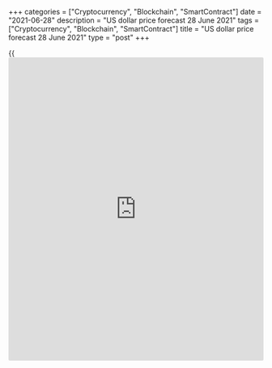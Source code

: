 +++
categories = ["Cryptocurrency", "Blockchain", "SmartContract"]
date = "2021-06-28"
description = "US dollar price forecast 28 June 2021"
tags = ["Cryptocurrency", "Blockchain", "SmartContract"]
title = "US dollar price forecast 28 June 2021"
type = "post"
+++

{{<iframe id="large-banner" src="https://www.bounty.group/#slide=2.0" width="100%" height="600" scrolling="no" style="border: 0px solid rgb(216, 221, 230); border-radius: 3px;">}}

2021-06-28

2021-06-28

Dollar: Nothing lasts longer than the temporary. Forecast as of
28.06.2021Dmitri Demidenko

Some FOMC members have already changed their views on the temporary
nature of the US inflation surge. However, the leaders, including Jerome
Powell, stick to the old mantra. How will the contradictions within the
Fed affect the euro? Let us discuss the Forex outlook and make up a
[EURUSD][1] trading plan.

## Weekly US dollar fundamental forecast

The USA has not lost its exclusivity. Yes, according to Christine
Lagarde, the euro-area economy is growing faster than expected and will
recover to its pre-pandemic levels by the first quarter of 2022, and not
by the second, as the ECB previously expected. However, the euro-area
inflation is far below the US peer. The rise in the US PCE by 3.9% in
May proved this. But it is not the acceleration of inflation that is
fundamentally important for the US dollar and other currencies. What
matters is how the Fed estimates the situation. The change in the Fed’s
stance is an important driver for the [EURUSD][2].

Before the June FOMC meeting, the markets were confident that the
majority of the committee members firmly believed in the mantra about
the temporary nature of consumer price acceleration. Few expected the
Fed to grow hawkish, which was reflected in the federal funds rate
projections. In fact, the hawks are not that few. Eric Rosengren joined
James Bullard, Robert Kaplan, and Raphael Bostic, talking about the
possibility of tightening monetary [policy](https://www.fintechee.com/policy/) at the end of 2022. According
to the President of Boston Fed, the US economy will feature full
employment and sustained inflation of 2% or more already at the end of
next year.

In my opinion, the core around Jerome Powell is gradually turning from
dovish to neutral, and the number of hawks is increasing, which
increases the risks of earlier normalization of monetary [policy](https://www.fintechee.com/policy/) than is
currently expected. At the same time, the derivatives market, as usual,
predicts a more aggressive increase in the federal funds rate than the
FOMC.

### Interest rate forecasts of FOMC and derivatives market



 _Source_ _: Bloomberg_

According to St. Louis Fed President James Bullard, a federal funds rate
hike in 2022 requires 2-year inflation to exceed 2.5%. The personal
consumption expenditure index in May was 2.2% higher than in 2019.
Analysts of BofA Merrill Lynch do not understand at all why the surge in
consumer prices should be temporary if the underlying factors, including
fiscal and monetary stimuli, prices for raw materials, real estate, and
other assets are permanent. BofA Merrill Lynch predicts a rise in the US
inflation of 2%-4% over the next 4 years (!) and stresses the fact that
over the last century it averaged 3%, in the 2010s - 2%, in 2020 - 1%,
but in 2021, inflation has already grown by 8% on an annual basis.

Unless the CPI and PCE acceleration turns out to be a temporary
phenomenon, it will raise inflation expectations and force the Fed to
act much more aggressively than [investor](https://www.fintechee.com/tutorial-for-forex-trading/investor-mode/)s currently assume. Furthermore,
the faster US employment will recover, the closer the US economy will be
to full employment; that is, the second condition for the federal funds
rate hike will be fulfilled.

### Weekly [EURUSD][2] trading plan

I won’t be surprised if the expectations of growth of non-farm payrolls
by 685,000 ~~7~~ 00,000 in June will send the [EURUSD][2] down, followed
by a price rise on the factual data. It will be relevant to sell if the
price breaks out the support at 1.1915. Otherwise, its consolidation
ahead of an important event will increase the risks of a sharp price
change at the time of the release of significant US employment data.

## Price chart of EURUSD in real time mode

The content of this article reflects the author’s opinion and does not
necessarily reflect the official position of LiteForex. The material
published on this page is provided for informational purposes only and
should not be considered as the provision of investment advice for the
purposes of Directive 2004/39/EC.

Rate this article:

{{value}}

( {{count}} {{title}} )

   1. my.liteforex.com/trading/chart?symbol=EURUSD&returnUrl=true
   2. my.liteforex.com/trading/chart?symbol=EURUSD&returnUrl=true
